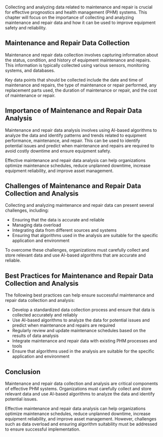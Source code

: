 
Collecting and analyzing data related to maintenance and repair is crucial for effective prognostics and health management (PHM) systems. This chapter will focus on the importance of collecting and analyzing maintenance and repair data and how it can be used to improve equipment safety and reliability.

Maintenance and Repair Data Collection
--------------------------------------

Maintenance and repair data collection involves capturing information about the status, condition, and history of equipment maintenance and repairs. This information is typically collected using various sensors, monitoring systems, and databases.

Key data points that should be collected include the date and time of maintenance and repairs, the type of maintenance or repair performed, any replacement parts used, the duration of maintenance or repair, and the cost of maintenance or repair.

Importance of Maintenance and Repair Data Analysis
--------------------------------------------------

Maintenance and repair data analysis involves using AI-based algorithms to analyze the data and identify patterns and trends related to equipment performance, maintenance, and repair. This can be used to identify potential issues and predict when maintenance and repairs are required to avoid costly downtime and ensure equipment safety.

Effective maintenance and repair data analysis can help organizations optimize maintenance schedules, reduce unplanned downtime, increase equipment reliability, and improve asset management.

Challenges of Maintenance and Repair Data Collection and Analysis
-----------------------------------------------------------------

Collecting and analyzing maintenance and repair data can present several challenges, including:

* Ensuring that the data is accurate and reliable
* Managing data overload
* Integrating data from different sources and systems
* Ensuring that algorithms used in the analysis are suitable for the specific application and environment

To overcome these challenges, organizations must carefully collect and store relevant data and use AI-based algorithms that are accurate and reliable.

Best Practices for Maintenance and Repair Data Collection and Analysis
----------------------------------------------------------------------

The following best practices can help ensure successful maintenance and repair data collection and analysis:

* Develop a standardized data collection process and ensure that data is collected accurately and reliably
* Use AI-based algorithms to analyze the data for potential issues and predict when maintenance and repairs are required
* Regularly review and update maintenance schedules based on the results of data analysis
* Integrate maintenance and repair data with existing PHM processes and tools
* Ensure that algorithms used in the analysis are suitable for the specific application and environment

Conclusion
----------

Maintenance and repair data collection and analysis are critical components of effective PHM systems. Organizations must carefully collect and store relevant data and use AI-based algorithms to analyze the data and identify potential issues.

Effective maintenance and repair data analysis can help organizations optimize maintenance schedules, reduce unplanned downtime, increase equipment reliability, and improve asset management. However, challenges such as data overload and ensuring algorithm suitability must be addressed to ensure successful implementation.
